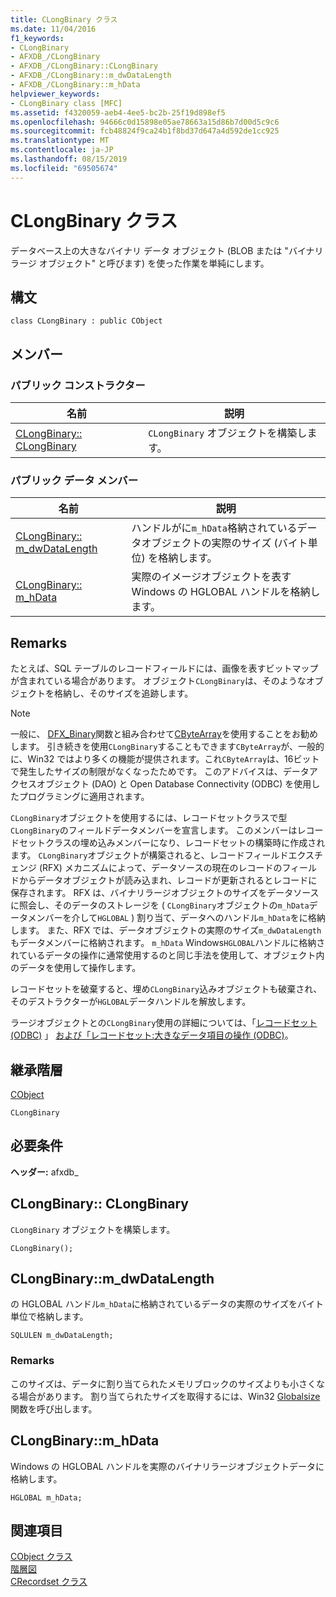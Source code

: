 ```yaml
---
title: CLongBinary クラス
ms.date: 11/04/2016
f1_keywords:
- CLongBinary
- AFXDB_/CLongBinary
- AFXDB_/CLongBinary::CLongBinary
- AFXDB_/CLongBinary::m_dwDataLength
- AFXDB_/CLongBinary::m_hData
helpviewer_keywords:
- CLongBinary class [MFC]
ms.assetid: f4320059-aeb4-4ee5-bc2b-25f19d898ef5
ms.openlocfilehash: 94666c0d15898e05ae78663a15d86b7d00d5c9c6
ms.sourcegitcommit: fcb48824f9ca24b1f8bd37d647a4d592de1cc925
ms.translationtype: MT
ms.contentlocale: ja-JP
ms.lasthandoff: 08/15/2019
ms.locfileid: "69505674"
---
```

# <a name="clongbinary-class"></a>CLongBinary クラス

データベース上の大きなバイナリ データ オブジェクト (BLOB または "バイナリ ラージ オブジェクト" と呼びます) を使った作業を単純にします。

## <a name="syntax"></a>構文

```
class CLongBinary : public CObject
```

## <a name="members"></a>メンバー

### <a name="public-constructors"></a>パブリック コンストラクター

|名前|説明|
|----------|-----------------|
|[CLongBinary:: CLongBinary](#clongbinary)|`CLongBinary` オブジェクトを構築します。|

### <a name="public-data-members"></a>パブリック データ メンバー

|名前|説明|
|----------|-----------------|
|[CLongBinary:: m_dwDataLength](#m_dwdatalength)|ハンドルがに`m_hData`格納されているデータオブジェクトの実際のサイズ (バイト単位) を格納します。|
|[CLongBinary:: m_hData](#m_hdata)|実際のイメージオブジェクトを表す Windows の HGLOBAL ハンドルを格納します。|

## <a name="remarks"></a>Remarks

たとえば、SQL テーブルのレコードフィールドには、画像を表すビットマップが含まれている場合があります。 オブジェクト`CLongBinary`は、そのようなオブジェクトを格納し、そのサイズを追跡します。

> [!NOTE]
>  一般に、 [DFX_Binary](record-field-exchange-functions.md#dfx_binary)関数と組み合わせて[CByteArray](../../mfc/reference/cbytearray-class.md)を使用することをお勧めします。 引き続きを使用`CLongBinary`することもできます`CByteArray`が、一般的に、Win32 ではより多くの機能が提供されます。これ`CByteArray`は、16ビットで発生したサイズの制限がなくなったためです。 このアドバイスは、データアクセスオブジェクト (DAO) と Open Database Connectivity (ODBC) を使用したプログラミングに適用されます。

`CLongBinary`オブジェクトを使用するには、レコードセットクラスで型`CLongBinary`のフィールドデータメンバーを宣言します。 このメンバーはレコードセットクラスの埋め込みメンバーになり、レコードセットの構築時に作成されます。 `CLongBinary`オブジェクトが構築されると、レコードフィールドエクスチェンジ (RFX) メカニズムによって、データソースの現在のレコードのフィールドからデータオブジェクトが読み込まれ、レコードが更新されるとレコードに保存されます。 RFX は、バイナリラージオブジェクトのサイズをデータソースに照会し、そのデータのストレージを ( `CLongBinary`オブジェクトの`m_hData`データメンバーを介して`HGLOBAL` ) 割り当て、データへのハンドル`m_hData`をに格納します。 また、RFX では、データオブジェクトの実際のサイズ`m_dwDataLength`もデータメンバーに格納されます。 `m_hData` Windows`HGLOBAL`ハンドルに格納されているデータの操作に通常使用するのと同じ手法を使用して、オブジェクト内のデータを使用して操作します。

レコードセットを破棄すると、埋め`CLongBinary`込みオブジェクトも破棄され、そのデストラクターが`HGLOBAL`データハンドルを解放します。

ラージオブジェクトとの`CLongBinary`使用の詳細については、「[レコードセット (ODBC)](../../data/odbc/recordset-odbc.md) 」 [および「レコードセット:大きなデータ項目の操作 (ODBC)](../../data/odbc/recordset-working-with-large-data-items-odbc.md)。

## <a name="inheritance-hierarchy"></a>継承階層

[CObject](../../mfc/reference/cobject-class.md)

`CLongBinary`

## <a name="requirements"></a>必要条件

**ヘッダー:** afxdb_

##  <a name="clongbinary"></a>CLongBinary:: CLongBinary

`CLongBinary` オブジェクトを構築します。

```
CLongBinary();
```

##  <a name="m_dwdatalength"></a>  CLongBinary::m_dwDataLength

の HGLOBAL ハンドル`m_hData`に格納されているデータの実際のサイズをバイト単位で格納します。

```
SQLULEN m_dwDataLength;
```

### <a name="remarks"></a>Remarks

このサイズは、データに割り当てられたメモリブロックのサイズよりも小さくなる場合があります。 割り当てられたサイズを取得するには、Win32 [Globalsize](/windows/win32/api/winbase/nf-winbase-globalsize)関数を呼び出します。

##  <a name="m_hdata"></a>  CLongBinary::m_hData

Windows の HGLOBAL ハンドルを実際のバイナリラージオブジェクトデータに格納します。

```
HGLOBAL m_hData;
```

## <a name="see-also"></a>関連項目

[CObject クラス](../../mfc/reference/cobject-class.md)<br/>
[階層図](../../mfc/hierarchy-chart.md)<br/>
[CRecordset クラス](../../mfc/reference/crecordset-class.md)
